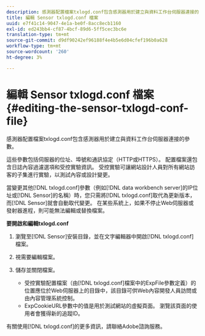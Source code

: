 ```yaml
---
description: 感測器配置檔案txlogd.conf包含感測器用於建立與資料工作台伺服器連接的參數。
title: 編輯 Sensor txlogd.conf 檔案
uuid: e7f41c14-9047-4e1a-be0f-8acc8ecb1160
exl-id: ed243bb4-cf87-4bcf-89d6-5ff5cec3bc6e
translation-type: tm+mt
source-git-commit: d9df90242ef96188f4e4b5e6d04cfef196b0a628
workflow-type: tm+mt
source-wordcount: '260'
ht-degree: 3%

---
```


# 編輯 Sensor txlogd.conf 檔案{#editing-the-sensor-txlogd-conf-file}

感測器配置檔案txlogd.conf包含感測器用於建立與資料工作台伺服器連接的參數。

這些參數包括伺服器的位址、埠號和通訊協定（HTTP或HTTPS）。 配置檔案還包含日誌內容過濾選項和受控實驗資訊。 受控實驗可讓網站設計人員對所有網站訪客的子集進行實驗，以測試內容或設計變更。

當變更其他[!DNL txlogd.conf]參數（例如[!DNL data workbench server]的IP位址或[!DNL Sensor]的名稱）時，您只需將[!DNL txlogd.conf]取代為更新版本，而[!DNL Sensor]就會自動取代變更。 在某些系統上，如果不停止Web伺服器或發射器進程，則可能無法編輯或替換檔案。

**要開啟和編輯txlogd.conf**

1. 瀏覽至[!DNL Sensor]安裝目錄，並在文字編輯器中開啟[!DNL txlogd.conf]檔案。
1. 視需要編輯檔案。
1. 儲存並關閉檔案。

   * 受控實驗配置檔案（由[!DNL txlogd.conf]檔案中的ExpFile參數定義）的位置應位於Web伺服器上的目錄中，該目錄可供Web內容開發人員訪問或由內容管理系統控制。
   * ExpCookieURL參數中的值是用於測試網站的虛擬頁面。 瀏覽該頁面的使用者會獲得新的追蹤ID。

有關使用[!DNL txlogd.conf]的更多資訊，請聯絡Adobe諮詢服務。
